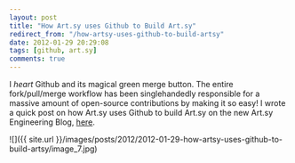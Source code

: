 ```yaml
---
layout: post
title: "How Art.sy uses Github to Build Art.sy"
redirect_from: "/how-artsy-uses-github-to-build-artsy"
date: 2012-01-29 20:29:08
tags: [github, art.sy]
comments: true
---
```

I _heart_ Github and its magical green merge button. The entire fork/pull/merge workflow has been singlehandedly responsible for a massive amount of open-source contributions by making it so easy! I wrote a quick post on how Art.sy uses Github to build Art.sy on the new Art.sy Engineering Blog, [here](http://artsy.github.com/blog/2012/01/29/how-art-dot-sy-uses-github-to-build-art-dot-sy/).

![]({{ site.url }}/images/posts/2012/2012-01-29-how-artsy-uses-github-to-build-artsy/image_7.jpg)

